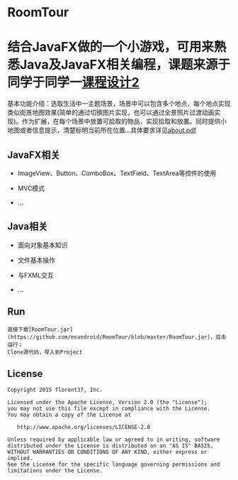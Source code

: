 # RoomTour

结合JavaFX做的一个小游戏，可用来熟悉Java及JavaFX相关编程，课题来源于同学于同学一[课程设计2](https://github.com/msandroid/RoomTour/blob/master/about.pdf)
=====
基本功能介绍：选取生活中一主题场景，场景中可以包含多个地点，每个地点实现类似街景地图效果(简单的通过切换图片实现，也可以通过全景照片过渡动画实现)。作为扩展，在每个场景中放置可拾取的物品，实现拾取和放置。同时提供小地图或者信息提示，清楚标明当前所在位置...具体要求详见[about.pdf](https://github.com/msandroid/RoomTour/blob/master/about.pdf)


JavaFX相关
--------
* ImageView、Button、ComboBox、TextField、TextArea等控件的使用

* MVC模式

* ...


Java相关
--------
* 面向对象基本知识

* 文件基本操作

* 与FXML交互

* ...

Run
--------
    直接下载[RoomTour.jar](https://github.com/msandroid/RoomTour/blob/master/RoomTour.jar)，双击运行；
    Clone源代码，导入到Project


License
--------

    Copyright 2015 florent37, Inc.

    Licensed under the Apache License, Version 2.0 (the "License");
    you may not use this file except in compliance with the License.
    You may obtain a copy of the License at

       http://www.apache.org/licenses/LICENSE-2.0

    Unless required by applicable law or agreed to in writing, software
    distributed under the License is distributed on an "AS IS" BASIS,
    WITHOUT WARRANTIES OR CONDITIONS OF ANY KIND, either express or implied.
    See the License for the specific language governing permissions and
    limitations under the License.




